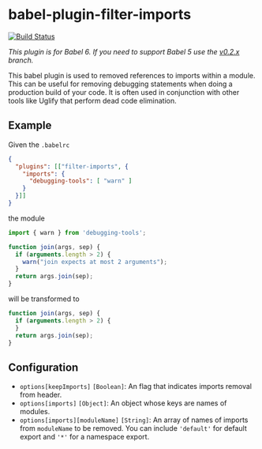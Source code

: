 # babel-plugin-filter-imports

[![Build Status](https://travis-ci.org/ember-cli/babel-plugin-filter-imports.svg?branch=master)](https://travis-ci.org/ember-cli/babel-plugin-filter-imports)

*This plugin is for Babel 6. If you need to support Babel 5 use the [v0.2.x](https://github.com/ember-cli/babel-plugin-filter-imports/tree/v0.2.x) branch.*

This babel plugin is used to removed references to imports within a module. This can be useful for removing debugging statements when doing a production build of your code. It is often used in conjunction with other tools like Uglify that perform dead code elimination.

## Example

Given the `.babelrc`

```json
{
  "plugins": [["filter-imports", {
    "imports": {
      "debugging-tools": [ "warn" ]
    }
  }]]
}
```

the module

```js
import { warn } from 'debugging-tools';

function join(args, sep) {
  if (arguments.length > 2) {
    warn("join expects at most 2 arguments");
  }
  return args.join(sep);
}
```

will be transformed to

```js
function join(args, sep) {
  if (arguments.length > 2) {
  }
  return args.join(sep);
}
```

## Configuration

- `options[keepImports]` `[Boolean]`: An flag that indicates imports removal from header.
- `options[imports]` `[Object]`: An object whose keys are names of modules.
- `options[imports][moduleName]` `[String]`: An array of names of imports from `moduleName` to be removed. You can include `'default'` for default export and `'*'` for a namespace export.
